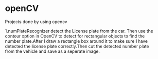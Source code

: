 # openCV
Projects done by using opencv


1.numPlateRecognizer
detect the License plate from the car. Then use the contour option in OpenCV to detect for rectangular objects to find the number plate.After I draw a rectangle box around it to make sure I have detected the license plate correctly.Then cut the detected number plate from the vehicle and save as a seperate image. 

